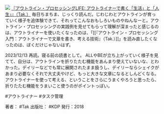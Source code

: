 [![](https://images-fe.ssl-images-amazon.com/images/I/41nO1V43OIL._SL160_.jpg)](http://www.amazon.co.jp/exec/obidos/ASIN/B07F3KN42K/choiyaki81-22/ref=nosim)
[『アウトライン・プロセッシングLIFE: アウトライナーで書く「生活」と「人生」』（Tak.）](http://www.amazon.co.jp/exec/obidos/ASIN/B07F3KN42K/choiyaki81-22/ref=nosim)
毎日ちまちま、じっくり読んだ。じわじわとアウトラインが育っていく様子を追体験できて、それってこんなおもしろいものやねんなーと。アウトライン・プロセッシングの実践例を見せてもらって理解が深まったと感じるのは、アウトライナーを使いたくなったのは、「[[『アウトライン・プロセッシング入門：アウトライナーで文章を書き、考える技術』（Tak.）]]」を読み直したくなったのは、ぼくだけじゃないはず。

2023/12/13
再読。寝る前の読書として。
ALLやBEが立ち上がっていく様子を見てて、自分は、アウトラインを折りたたむ機能をあんまり使えていないな、とわかった。デイリーなどでも常に展開されたまま扱うし、デイリーならシェイクがあまり必要なくそれで大丈夫やけど、もっと大きな文章になるとしんどくなる。
アウトライナーを使って考える、ということをさらにうまくやろうと思ったら、折りたたむ機能をうまいこと使うのがポイントっぽい。

#アウトライナー #タスク管理 

著者： #Tak 
出版社： #KDP 
発行：2018

